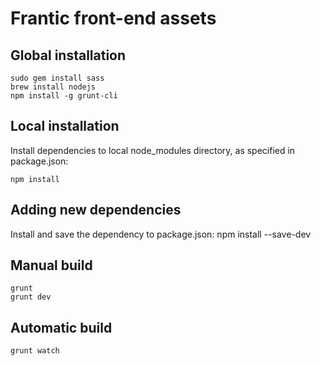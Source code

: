 # Frantic front-end assets

## Global installation
    sudo gem install sass
    brew install nodejs
    npm install -g grunt-cli

## Local installation
Install dependencies to local node_modules directory, as specified in package.json:

    npm install

## Adding new dependencies
Install and save the dependency to package.json:
    npm install <package-name> --save-dev

## Manual build

    grunt
    grunt dev

## Automatic build
    grunt watch
